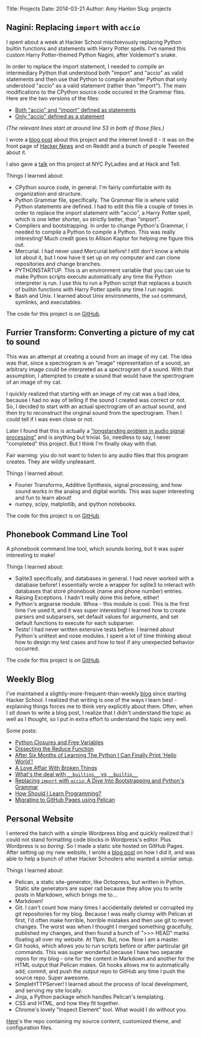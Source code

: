 Title: Projects
Date: 2014-03-21
Author: Amy Hanlon
Slug: projects

## Nagini: Replacing `import` with `accio`

I spent about a week at Hacker School mischievously replacing Python builtin functions and statements with Harry Potter spells. I've named this custom Harry Potter-themed Python Nagini, after Voldemort's snake.

In order to replace the import statement, I needed to compile an intermediary Python that understood both "import" and "accio" as valid statements and then use that Python to compile another Python that only understood "accio" as a valid statement (rather than "import"). The main modifications to the CPython source code occured in the Grammar files. Here are the two versions of the files:  

* [Both "accio" and "import" defined as statements](https://github.com/amygdalama/nagini/blob/master/cpython/Grammar/Grammar)  
* [Only "accio" defined as a statement](https://github.com/amygdalama/nagini/blob/master/nagini-python/Grammar/Grammar)  

*(The relevant lines start at around line 53 in both of those files.)*

I wrote a [blog post](http://mathamy.com/import-accio-bootstrapping-python-grammar.html) about this project and the internet loved it - it was on the front page of [Hacker News](https://news.ycombinator.com/item?id=7402620) and on Reddit and a bunch of people Tweeted about it. 

I also gave a [talk](http://www.slideshare.net/AmyHanlon/replacing-import-with-accio) on this project at NYC PyLadies and at Hack and Tell.  

Things I learned about:

* CPython source code, in general. I'm fairly comfortable with its organization and structure.
* Python Grammar file, specifically. The Grammar file is where valid Python statements are defined. I had to edit this file a couple of times in order to replace the import statement with "accio", a Harry Potter spell, which is one letter shorter, so strictly better, than "import".
* Compilers and bootstrapping. In order to change Python's Grammar, I needed to compile a Python to compile a Python. This was really interesting! Much credit goes to Allison Kaptur for helping me figure this out. 
* Mercurial. I had never used Mercurial before! I still don't know a whole lot about it, but I now have it set up on my computer and can clone repositories and change branches.
* PYTHONSTARTUP. This is an environment variable that you can use to make Python scripts execute automatically any time the Python interpreter is run. I use this to run a Python script that replaces a bunch of builtin functions with Harry Potter spells any time I run nagini.
* Bash and Unix. I learned about Unix environments, the `sed` command, symlinks, and executables.

The code for this project is on [GitHub](https://github.com/amygdalama/nagini).

## Furrier Transform: Converting a picture of my cat to sound  

This was an attempt at creating a sound from an image of my cat. The idea was that, since a spectrogram is an "image" representation of a sound, an arbitrary image could be interpreted as a spectrogram of a sound. With that assumption, I attempted to create a sound that would have the spectrogram of an image of my cat.

I quickly realized that starting with an image of my cat was a bad idea, because I had no way of telling if the sound I created was correct or not. So, I decided to start with an actual spectrogram of an actual sound, and then try to reconstruct the original sound from the spectrogram. Then I could tell if I was even close or not.

Later I found that this is actually a ["longstanding problem in audio signal processing"](http://arxiv.org/abs/1209.2076) and is anything but trivial. So, needless to say, I never "completed" this project. But I think I'm finally okay with that.

Fair warning: you do not want to listen to any audio files that this program creates. They are wildly unpleasant.

Things I learned about: 

* Fourier Transforms, Additive Synthesis, signal processing, and how sound works in the analog and digital worlds. This was super interesting and fun to learn about!
* numpy, scipy, matplotlib, and ipython notebooks.  

The code for this project is on [GitHub](https://github.com/amygdalama/furrier-transform).

## Phonebook Command Line Tool  

A phonebook command line tool, which sounds boring, but it was super interesting to make!

Things I learned about:

* Sqlite3 specifically, and databases in general. I had never worked with a database before! I essentially wrote a wrapper for sqlite3 to interact with databases that store phonebook (name and phone number) entries.
* Raising Exceptions. I hadn't really done this before, either!
* Python's argparse module. Whoa - this module is cool. This is the first time I've used it, and it was super interesting! I learned how to create parsers and subparsers, set default values for arguments, and set default functions to execute for each subparser.
* Tests! I had never written extensive tests before. I learned about Python's unittest and nose modules. I spent a lot of time thinking about how to design my test cases and how to test if any unexpected behavior occurred.

The code for this project is on [GitHub](https://github.com/amygdalama/phonebook).

## Weekly Blog  

I've maintained a slightly-more-frequent-than-weekly [blog](http://mathamy.com/) since starting Hacker School. I realized that writing is one of the ways I learn best - explaining things forces me to think very explicitly about them. Often, when I sit down to write a blog post, I realize that I didn't understand the topic as well as I thought, so I put in extra effort to understand the topic very well.

Some posts:

* [Python Closures and Free Variables](http://mathamy.com/python-closures-and-free-variables.html)
* [Dissecting the Reduce Function](http://mathamy.com/dissecting-the-reduce-function.html)
* [After Six Months of Learning The Python I Can Finally Print 'Hello World'!](http://mathamy.com/after-six-months-of-learning-the-python-i-can-finally-print-hello-world.html)
* [A Love Affair With Broken Things](http://mathamy.com/a-love-affair-with-broken-things.html)
* [What's the deal with `__builtins__` vs `__builtin__`](http://mathamy.com/whats-the-deal-with-builtins-vs-builtin.html)
* [Replacing `import` with `accio`: A Dive Into Bootstrapping and Python's Grammar](http://mathamy.com/import-accio-bootstrapping-python-grammar.html)
* [How Should I Learn Programming?](http://mathamy.com/how-should-i-learn-programming.html)
* [Migrating to GitHub Pages using Pelican](http://mathamy.com/migrating-to-github-pages-using-pelican.html)


## Personal Website  

I entered the batch with a simple Wordpress blog and quickly realized that I could not stand formatting code blocks in Wordpress's editor. Plus Wordpress is so *boring*. So I made a static site hosted on GitHub Pages.
After setting up my new website, I wrote a [blog post](http://mathamy.com/migrating-to-github-pages-using-pelican.html) on how I did it, and was able to help a bunch of other Hacker Schoolers who wanted a similar setup.

Things I learned about:

* Pelican, a static site-generator, like Octopress, but written in Python. Static site generators are super rad because they allow you to write posts in Markdown, which brings me to...
* Markdown!
* Git. I can't count how many times I accidentally deleted or corrupted my git repositories for my blog. Because I was really clumsy with Pelican at first, I'd often make horrible, horrible mistakes and then use git to revert changes. The worst was when I thought I merged something gracefully, published my changes, and then found a bunch of ">>> HEAD" marks floating all over my website. At 11pm. But, now. Now I am a master.
* Git hooks, which allows you to run scripts before or after particular git commands. This was super wonderful because I have two separate repos for my blog - one for the content in Markdown and another for the HTML output that Pelican makes. Git hooks allows me to automatically add, commit, and push the output repo to GitHub any time I push the source repo. Super awesome.
* SimpleHTTPServer! I learned about the process of local development, and serving my site locally.
* Jinja, a Python package which handles Pelican's templating.
* CSS and HTML, and how they fit together.
* Chrome's lovely "Inspect Element" tool. What would I do without you.

[Here](https://github.com/amygdalama/blog-source)'s the repo containing my source content, customized theme, and configuration files.